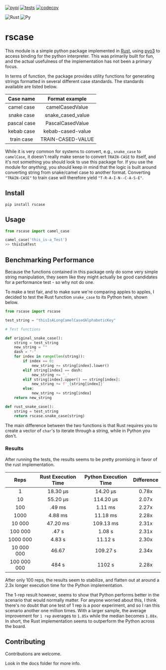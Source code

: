[![pypi](https://img.shields.io/pypi/v/rscase.svg)](https://pypi.org/project/rscase/)
[![tests](https://github.com/sondrelg/rs-case/workflows/tests/badge.svg)](https://github.com/sondrelg)
[![codecov](https://codecov.io/gh/sondrelg/rscase/branch/master/graph/badge.svg)](https://codecov.io/gh/sondrelg/rscase)

![Rust](https://img.shields.io/badge/Rust-v1.41.0-orange.svg)
![Py](https://img.shields.io/badge/Python-v3.8-blue.svg)


# rscase

This module is a simple python package implemented in [Rust](https://www.rust-lang.org/learn), using [pyo3](https://github.com/PyO3/pyo3) to access binding for the python interpreter. This was primarily built for fun, and the actual usefulness of the implementation has not been a primary focus.

In terms of function, the package provides utility functions for generating strings formatted in several different case standards. The standards available are listed below.

| Case name        | Format example           |
| :--------------: |:-----------------:|
| camel case       | camelCasedValue   |
| snake case       | snake_cased_value |
| pascal case      | PascalCasedValue  |
| kebab case       | kebab-cased-value |
| train case       | TRAIN-CASED-VALUE |

While it is very common for systems to convert, e.g., `snake_case` to `camelCase`, it doesn't really make sense to convert `TRAIN-CASE` to itself, and it's not something you should look to use this package for. If you use the module for *anything*, you should keep in mind that the logic is built around converting string from snake/camel case to another format. Converting `"TRAIN-CASE"` to train case will therefore yield `"T-R-A-I-N--C-A-S-E"`. 

## Install 

```shell
pip install rscase
```

## Usage

```python
from rscase import camel_case

camel_case('this_is-a_Test')
>> thisIsATest
```


## Benchmarking Performance

Because the functions contained in this package only do some very simple string manipulation, they seem like they might actually be good candidates for a performance test - so why not do one.
 
To make a test fair, and to make sure we're comparing apples to apples, I decided to test the Rust function `snake_case` to its Python twin, shown below.

```python
from rscase import rscase

test_string = "thisIsALongCamelCasedAlphabeticKey"

# Test functions 

def original_snake_case():
    string = test_string
    new_string = ""
    dash = "-"
    for index in range(len(string)):
        if index == 0:
            new_string += string[index].lower()
        elif string[index] == dash:
            new_string += '_'
        elif string[index].upper() == string[index]:
            new_string += f'_{string[index]}'
        else:
            new_string += string[index]
    return new_string

def rust_snake_case():
    string = test_string
    return rscase.snake_case(string)
```

The main difference between the two functions is that Rust requires you to create a vector of `char`'s to iterate through a string, while in Python you don't.

### Results

After running the tests, the results seems to be pretty promising in favor of the rust implementation. 

| Reps | Rust Execution Time | Python Execution Time | Difference |
| :--------------: |:-----------------:| :--------------: |:-----------------:|
| 1 | 18.30 μs | 14.20 μs | 0.78x |
| 10 | 55.20 μs | 114.20 μs | 2.07x |
| 100 | .49 ms | 1.11 ms | 2.27x |
| 1000 | 4.88 ms | 11.18 ms | 2.28x |
| 10 000 | 47.20 ms | 109.13 ms | 2.31x |
| 100 000 | .47 s | 1.08 s | 2.31x |
| 1000 000 | 4.83 s | 11.12 s | 2.30x |
| 10 000 000 | 46.67 | 109.27 s | 2.34x |
| 100 000 000 | 484 s | 1102 s | 2.28x |

After only 100 reps, the results seem to stabilize, and flatten out at around a 2.3x longer execution time for the Python implementation.

The 1-rep result however, seems to show that Python performs better in the scenario that would normally matter. For anyone worried about this, I think there's no doubt that one test of 1 rep is a poor experiment, and so I ran this scenario another one million times. With a larger sample, the average improvement for `1 rep` averages to `1.85x` while the median becomes `1.88x`. In short, the Rust implementation seems to outperform the Python across the board.


## Contributing

Contributions are welcome. 

Look in the docs folder for more info.